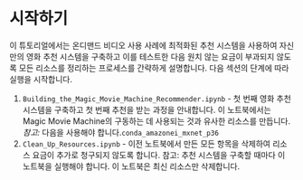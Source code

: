 # 시작하기

이 튜토리얼에서는 온디맨드 비디오 사용 사례에 최적화된 추천 시스템을 사용하여 자신만의 영화 추천 시스템을 구축하고 이를 테스트한 다음 원치 않는 요금이 부과되지 않도록 모든 리소스를 정리하는 프로세스를 간략하게 설명합니다. 다음 섹션의 단계에 따라 실행을 시작합니다.

1. `Building_the_Magic_Movie_Machine_Recommender.ipynb`  - 첫 번째 영화 추천 시스템을 구축하고 첫 번째 추천을 받는 과정을 안내합니다. 이 노트북에서는 Magic Movie Machine의 구동하는 데 사용되는 것과 유사한 리소스를 만듭니다. 
*참고:* 다음을 사용해야 합니다.`conda_amazonei_mxnet_p36`
2. `Clean_Up_Resources.ipynb` - 이전 노트북에서 만든 모든 항목을 삭제하여 리소스 요금이 추가로 청구되지 않도록 합니다. 참고: 추천 시스템을 구축할 때마다 이 노트북을 실행해야 합니다. 이 노트북은 최신 리소스만 삭제합니다.